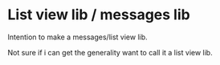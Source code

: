
# List view lib / messages lib

Intention to make a messages/list view lib.

Not sure if i can get the generality want to call it a list view lib.

